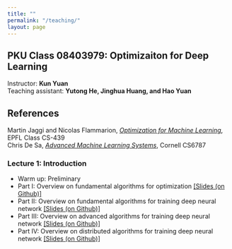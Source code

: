 ```yaml
---
title: ""
permalink: "/teaching/"
layout: page
---
```


## PKU Class 08403979: Optimizaiton for Deep Learning

Instructor: **Kun Yuan** <br>
Teaching assistant: **Yutong He, Jinghua Huang, and Hao Yuan**

## References
Martin Jaggi and Nicolas Flammarion, *[Optimization for Machine Learning](https://github.com/epfml/OptML_course)*, EPFL Class CS-439 <br>
Chris De Sa, *[Advanced Machine Learning Systems](https://www.cs.cornell.edu/courses/cs6787/2021fa/)*, Cornell CS6787

### Lecture 1: Introduction <br>
- Warm up: Preliminary <br>
- Part   I: Overview on fundamental algorithms for optimization [[Slides (on Github)]](https://github.com/kunyuan827/kunyuan827.github.io/raw/master/resources/Lec1_Introduction_01.pdf) <br> 
- Part  II: Overview on fundamental algorithms for training deep neural network [[Slides (on Github)]](https://github.com/kunyuan827/kunyuan827.github.io/raw/master/resources/Lec1_Introduction_02.pdf) <br> 
- Part III: Overview on advanced algorithms for training deep neural network [[Slides (on Github)]](https://github.com/kunyuan827/kunyuan827.github.io/raw/master/resources/Lec1_Introduction_03.pdf) <br>
- Part  IV: Overview on distributed algorithms for training deep neural network [[Slides (on Github)]](https://github.com/kunyuan827/kunyuan827.github.io/raw/master/resources/Lec1_Introduction_04.pdf) <br>




  
